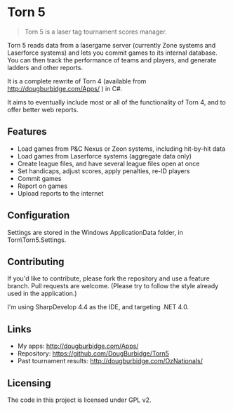# Torn 5
> Torn 5 is a laser tag tournament scores manager.

Torn 5 reads data from a lasergame server (currently Zone systems and Laserforce systems) and lets you commit games to its internal database. You can then track the performance of teams and players, and generate ladders and other reports.

It is a complete rewrite of Torn 4 (available from http://dougburbidge.com/Apps/ ) in C#.

It aims to eventually include most or all of the functionality of Torn 4, and to offer better web reports.

## Features

* Load games from P&C Nexus or Zeon systems, including hit-by-hit data
* Load games from Laserforce systems (aggregate data only)
* Create league files, and have several league files open at once
* Set handicaps, adjust scores, apply penalties, re-ID players
* Commit games
* Report on games
* Upload reports to the internet

## Configuration

Settings are stored in the Windows ApplicationData folder, in Torn\Torn5.Settings.


## Contributing

If you'd like to contribute, please fork the repository and use a feature branch. Pull requests are welcome. (Please try to follow the style already used in the application.)

I'm using SharpDevelop 4.4 as the IDE, and targeting .NET 4.0.

## Links

- My apps: http://dougburbidge.com/Apps/
- Repository: https://github.com/DougBurbidge/Torn5
- Past tournament results: http://dougburbidge.com/OzNationals/

## Licensing

The code in this project is licensed under GPL v2.
